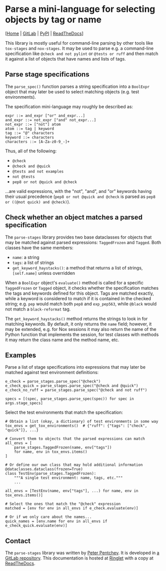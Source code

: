 <!--
SPDX-FileCopyrightText: Peter Pentchev <roam@ringlet.net>
SPDX-License-Identifier: BSD-2-Clause
-->

# Parse a mini-language for selecting objects by tag or name

\[[Home][ringlet-parse-stages] | [GitLab][gitlab] | [PyPI][pypi] | [ReadTheDocs][readthedocs]\]

This library is mostly useful for command-line parsing by other tools like
`tox-stages` and `nox-stages`. It may be used to parse e.g. a command-line
specification like `@check and not pylint` or `@tests or ruff` and then
match it against a list of objects that have names and lists of tags.

## Parse stage specifications

The `parse_spec()` function parses a string specification into
a `BoolExpr` object that may later be used to select matching objects
(e.g. test environments).

The specification mini-language may roughly be described as:

    expr ::= and_expr ["or" and_expr...]
    and_expr ::= not_expr ["and" not_expr...]
    not_expr ::= ["not"] atom
    atom ::= tag | keyword
    tag ::= "@" characters
    keyword ::= characters
    characters ::= [A-Za-z0-9_-]+

Thus, all of the following:

- `@check`
- `@check and @quick`
- `@tests and not examples`
- `not @tests`
- `pep8 or not @quick and @check`

...are valid expressions,
with the "not", "and", and "or" keywords having their usual precedence
(`pep8 or not @quick and @check` is parsed as
`pep8 or ((@not quick) and @check)`).

## Check whether an object matches a parsed specification

The `parse-stages` library provides two base dataclasses for objects that
may be matched against parsed expressions: `TaggedFrozen` and `Tagged`.
Both classes have the same members:

- `name`: a string
- `tags`: a list of strings
- `get_keyword_haystacks()`: a method that returns a list of strings,
  `[self.name]` unless overridden

When a `BoolExpr` object's `evaluate()` method is called for a specific
`TaggedFrozen` or `Tagged` object, it checks whether the specification
matches the tags and keywords defined for this object. Tags are matched
exactly, while a keyword is considered to match if it is contained in
the checked string; e.g. `pep` would match both `pep8` and `exp_pep563`,
while `@black` would not match a `black-reformat` tag.

The `get_keyword_haystacks()` method returns the strings to look in for
matching keywords. By default, it only returns the `name` field;
however, it may be extended, e.g. for Nox sessions it may also return
the name of the Python function that implements the session, for test
classes with methods it may return the class name and the method name, etc.

## Examples

Parse a list of stage specifications into expressions that may later be
matched against test environment definitions:

    e_check = parse_stages.parse_spec("@check")
    e_check_quick = parse_stages.parse_spec("@check and @quick")
    e_check_no_ruff = parse_stages.parse_spec("@check and not ruff")
    
    specs = [(spec, parse_stages.parse_spec(spec)) for spec in args.stage_specs]

Select the test environments that match the specification:

    # Obtain a list (okay, a dictionary) of test environments in some way
    tox_envs = get_tox_environments()  # {"ruff": {"tags": ["check", "quick"]}, ...}

    # Convert them to objects that the parsed expressions can match
    all_envs = [
        parse_stages.TaggedFrozen(name, env["tags"])
        for name, env in tox_envs.items()
    ]

    # Or define our own class that may hold additional information
    @dataclasses.dataclass(frozen=True)
    class TestEnv(parse_stages.TaggedFrozen):
        """A single test environment: name, tags, etc."""
        ...

    all_envs = [TestEnv(name, env["tags"], ...) for name, env in tox_envs.items()]

    # Select the ones that match the "@check" expression
    matched = [env for env in all_envs if e_check.evaluate(env)]

    # Or if we only care about the names...
    quick_names = [env.name for env in all_envs if e_check_quick.evaluate(env)]


## Contact

The `parse-stages` library was written by [Peter Pentchev][roam].
It is developed in [a GitLab repository][gitlab]. This documentation is
hosted at [Ringlet][ringlet-parse-stages] with a copy at [ReadTheDocs][readthedocs].

[roam]: mailto:roam@ringlet.net "Peter Pentchev"
[gitlab]: https://gitlab.com/ppentchev/parse-stages "The parse-stages GitLab repository"
[pypi]: https://pypi.org/project/parse-stages/ "The parse-stages Python Package Index page"
[readthedocs]: https://parse-stages.readthedocs.io/ "The parse-stages ReadTheDocs page"
[ringlet-parse-stages]: https://devel.ringlet.net/devel/parse-stages/ "The Ringlet parse-stages homepage"
